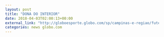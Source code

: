 ```yaml
---
layout: post
title: "DONA DO INTERIOR"
date: 2018-04-03T02:00:13+00:00
external_link: "http://globoesporte.globo.com/sp/campinas-e-regiao/futebol/campeonato-paulista/jogo/02-04-2018/ponte-preta-mirassol/"
categories: news globo.com
---
```

